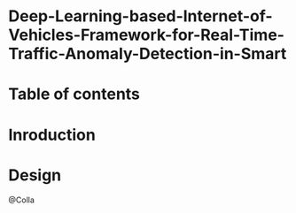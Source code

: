 # Deep-Learning-based-Internet-of-Vehicles-Framework-for-Real-Time-Traffic-Anomaly-Detection-in-Smart


# Table of contents

# Inroduction

# Design

@Colla
